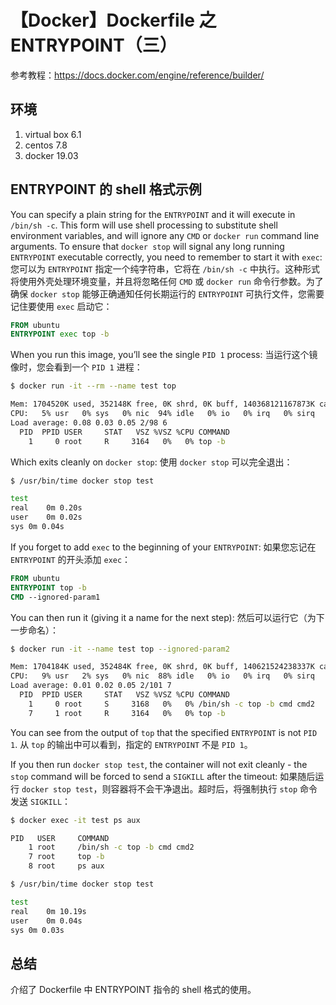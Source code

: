 # 【Docker】Dockerfile 之 ENTRYPOINT（三）

参考教程：https://docs.docker.com/engine/reference/builder/

## 环境

1. virtual box 6.1
2. centos 7.8
3. docker 19.03

## ENTRYPOINT 的 shell 格式示例

You can specify a plain string for the `ENTRYPOINT` and it will execute in `/bin/sh -c`. This form will use shell processing to substitute shell environment variables, and will ignore any `CMD` or `docker run` command line arguments. To ensure that `docker stop` will signal any long running `ENTRYPOINT` executable correctly, you need to remember to start it with `exec`:
您可以为 `ENTRYPOINT` 指定一个纯字符串，它将在 `/bin/sh -c` 中执行。这种形式将使用外壳处理环境变量，并且将忽略任何 `CMD` 或 `docker run` 命令行参数。为了确保 `docker stop` 能够正确通知任何长期运行的 `ENTRYPOINT` 可执行文件，您需要记住要使用 `exec` 启动它：

```Dockerfile
FROM ubuntu
ENTRYPOINT exec top -b
```

When you run this image, you’ll see the single `PID 1` process:
当运行这个镜像时，您会看到一个 `PID 1` 进程：

```sh
$ docker run -it --rm --name test top

Mem: 1704520K used, 352148K free, 0K shrd, 0K buff, 140368121167873K cached
CPU:   5% usr   0% sys   0% nic  94% idle   0% io   0% irq   0% sirq
Load average: 0.08 0.03 0.05 2/98 6
  PID  PPID USER     STAT   VSZ %VSZ %CPU COMMAND
    1     0 root     R     3164   0%   0% top -b
```

Which exits cleanly on `docker stop`:
使用 `docker stop` 可以完全退出：

```sh
$ /usr/bin/time docker stop test

test
real	0m 0.20s
user	0m 0.02s
sys	0m 0.04s
```

If you forget to add `exec` to the beginning of your `ENTRYPOINT`:
如果您忘记在 `ENTRYPOINT` 的开头添加 `exec`：

```Dockerfile
FROM ubuntu
ENTRYPOINT top -b
CMD --ignored-param1
```

You can then run it (giving it a name for the next step):
然后可以运行它（为下一步命名）：

```sh
$ docker run -it --name test top --ignored-param2

Mem: 1704184K used, 352484K free, 0K shrd, 0K buff, 140621524238337K cached
CPU:   9% usr   2% sys   0% nic  88% idle   0% io   0% irq   0% sirq
Load average: 0.01 0.02 0.05 2/101 7
  PID  PPID USER     STAT   VSZ %VSZ %CPU COMMAND
    1     0 root     S     3168   0%   0% /bin/sh -c top -b cmd cmd2
    7     1 root     R     3164   0%   0% top -b
```

You can see from the output of `top` that the specified `ENTRYPOINT` is not `PID 1`.
从 `top` 的输出中可以看到，指定的 `ENTRYPOINT` 不是 `PID 1`。

If you then run `docker stop test`, the container will not exit cleanly - the `stop` command will be forced to send a `SIGKILL` after the timeout:
如果随后运行 `docker stop test`，则容器将不会干净退出。超时后，将强制执行 `stop` 命令发送 `SIGKILL`：

```sh
$ docker exec -it test ps aux

PID   USER     COMMAND
    1 root     /bin/sh -c top -b cmd cmd2
    7 root     top -b
    8 root     ps aux

$ /usr/bin/time docker stop test

test
real	0m 10.19s
user	0m 0.04s
sys	0m 0.03s
```
## 总结

介绍了 Dockerfile 中 ENTRYPOINT 指令的 shell 格式的使用。